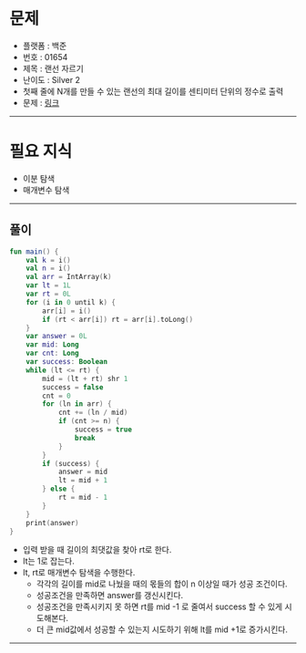 # 문제
- 플랫폼 : 백준
- 번호 : 01654
- 제목 : 랜선 자르기
- 난이도 : Silver 2
- 첫째 줄에 N개를 만들 수 있는 랜선의 최대 길이를 센티미터 단위의 정수로 출력
- 문제 : <a href="https://www.acmicpc.net/problem/1654" target="_blank">링크</a>

---

# 필요 지식
- 이분 탐색
- 매개변수 탐색

---

## 풀이
```kotlin
fun main() {
    val k = i()
    val n = i()
    val arr = IntArray(k)
    var lt = 1L
    var rt = 0L
    for (i in 0 until k) {
        arr[i] = i()
        if (rt < arr[i]) rt = arr[i].toLong()
    }
    var answer = 0L
    var mid: Long
    var cnt: Long
    var success: Boolean
    while (lt <= rt) {
        mid = (lt + rt) shr 1
        success = false
        cnt = 0
        for (ln in arr) {
            cnt += (ln / mid)
            if (cnt >= n) {
                success = true
                break
            }
        }
        if (success) {
            answer = mid
            lt = mid + 1
        } else {
            rt = mid - 1
        }
    }
    print(answer)
}
```
- 입력 받을 때 길이의 최댓값을 찾아 rt로 한다.
- lt는 1로 잡는다.
- lt, rt로 매개변수 탐색을 수행한다.
  - 각각의 길이를 mid로 나눴을 때의 몫들의 합이 n 이상일 때가 성공 조건이다.
  - 성공조건을 만족하면 answer를 갱신시킨다.
  - 성공조건을 만족시키지 못 하면 rt를 mid -1 로 줄여서 success 할 수 있게 시도해본다.
  - 더 큰 mid값에서 성공할 수 있는지 시도하기 위해 lt를 mid +1로 증가시킨다.

---
